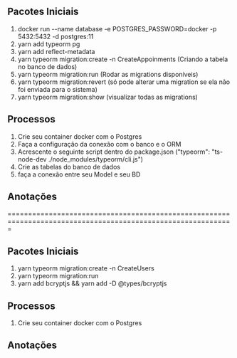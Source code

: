 ## Pacotes Iniciais

1. docker run --name database -e POSTGRES_PASSWORD=docker -p 5432:5432 -d postgres:11
2. yarn add typeorm pg
3. yarn add reflect-metadata
4. yarn typeorm migration:create -n CreateAppoinments (Criando a tabela no banco de dados)
5. yarn typeorm migration:run (Rodar as migrations disponíveis)
6. yarn typeorm migration:revert (só pode alterar uma migration se ela não foi enviada para o sistema)
7. yarn typeorm migration:show (visualizar todas as migrations)

## Processos

1. Crie seu container docker com o Postgres
2. Faça a configuração da conexão com o banco e o ORM
3. Acrescente o seguinte script dentro do package.json ("typeorm": "ts-node-dev ./node_modules/typeorm/cli.js")
4. Crie as tabelas do banco de dados
5. faça a conexão entre seu Model e seu BD

## Anotações

=============================================================================================================

## Pacotes Iniciais

1. yarn typeorm migration:create -n CreateUsers
2. yarn typeorm migration:run
3. yarn add bcryptjs && yarn add -D @types/bcryptjs

## Processos

1. Crie seu container docker com o Postgres

## Anotações
